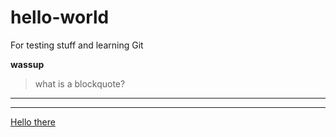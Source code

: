 # hello-world
For testing stuff and learning Git

**wassup**
> what is a blockquote? 
***
---
[Hello there](github.com)
